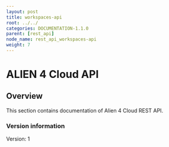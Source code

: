 ```yaml
---
layout: post
title: workspaces-api
root: ../../
categories: DOCUMENTATION-1.1.0
parent: [rest_api]
node_name: rest_api_workspaces-api
weight: 7
---
```


# ALIEN 4 Cloud API

## Overview
This section contains documentation of Alien 4 Cloud REST API.

### Version information
Version: 1

